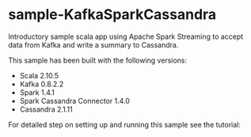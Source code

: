 # sample-KafkaSparkCassandra
Introductory sample scala app using Apache Spark Streaming to accept data from Kafka and write a summary to Cassandra.

This sample has been built with the following versions:
- Scala 2.10.5
- Kafka 0.8.2.2
- Spark 1.4.1
- Spark Cassandra Connector 1.4.0
- Cassandra 2.1.11

For detailed step on setting up and running this sample see the tutorial: 
